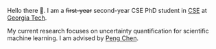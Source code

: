 Hello there 👋. I am a ~~first-year~~ second-year CSE PhD student in [CSE](https://cse.gatech.edu/) at [Georgia Tech](https://www.gatech.edu/).

My current research focuses on uncertainty quantification for scientific machine learning. I am advised by [Peng Chen](https://faculty.cc.gatech.edu/~pchen402/index.html).
